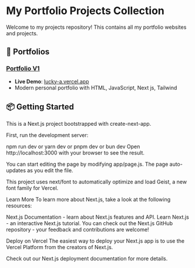 # My Portfolio Projects Collection

Welcome to my projects repository! This contains all my portfolio websites and projects.

## 🎨 Portfolios

### [Portfolio V1](./portfolio-v1)
- **Live Demo**: [lucky-a.vercel.app](https://luckya.vercel.app/)
- Modern personal portfolio with HTML, JavaScript, Next js, Tailwind 


## 📦 Getting Started
This is a Next.js project bootstrapped with create-next-app.

First, run the development server:

npm run dev
or
yarn dev
or
pnpm dev
or
bun dev
Open http://localhost:3000 with your browser to see the result.

You can start editing the page by modifying app/page.js. The page auto-updates as you edit the file.

This project uses next/font to automatically optimize and load Geist, a new font family for Vercel.

Learn More
To learn more about Next.js, take a look at the following resources:

Next.js Documentation - learn about Next.js features and API.
Learn Next.js - an interactive Next.js tutorial.
You can check out the Next.js GitHub repository - your feedback and contributions are welcome!

Deploy on Vercel
The easiest way to deploy your Next.js app is to use the Vercel Platform from the creators of Next.js.

Check out our Next.js deployment documentation for more details.
